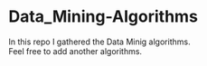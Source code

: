 # Data_Mining-Algorithms

In this repo I gathered the Data Minig algorithms.  
Feel free to add another algorithms.  
